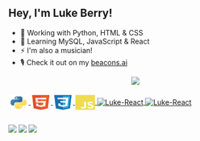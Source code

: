 ## Hey, I'm Luke Berry!

- 🔭 Working with Python, HTML & CSS
- 🌱 Learning MySQL, JavaScript & React
- ⚡ I'm also a musician!
- 🎙️ Check it out on my <a href='https://beacons.ai/lukeberrypi' target='_blank'>beacons.ai</a>


<div align='center'>
  <a href="https://beacons.ai/lukeberrypi">
  <img height="180em" src="https://github-readme-stats.vercel.app/api/top-langs/?username=lukeberrypi&layout=compact&langs_count=7&theme=tokyonight"/>
</div>

<div style="display: inline_block"><br>
  <img align="center" alt="Luke-Python" height="30" width="40" src="https://raw.githubusercontent.com/devicons/devicon/master/icons/python/python-original.svg">
  <img align="center" alt="Luke-HTML" height="30" width="40" src="https://raw.githubusercontent.com/devicons/devicon/master/icons/html5/html5-original.svg">
  <img align="center" alt="Luke-CSS" height="30" width="40" src="https://raw.githubusercontent.com/devicons/devicon/master/icons/css3/css3-original.svg">
  <img align="center" alt="Luke-Js" height="30" width="40" src="https://raw.githubusercontent.com/devicons/devicon/master/icons/javascript/javascript-plain.svg">
  <img align="center" alt="Luke-React" height="30" width="40" src="https://cdn.jsdelivr.net/gh/devicons/devicon/icons/react/react-original.svg">
  <img align="center" alt="Luke-React" height="30" width="40" src="https://cdn.jsdelivr.net/gh/devicons/devicon/icons/mysql/mysql-original.svg">
</div>

##
  
<div align='left'>
  <a href="https://www.twitter.com/lukeberrypi" target="_blank"><img src="https://img.shields.io/badge/Twitter-1DA1F2?style=for-the-badge&logo=twitter&logoColor=white" target="_blank"></a>
  <a href="https://www.linkedin.com/in/luke-berry-2a7493160/" target="_blank"><img src="https://img.shields.io/badge/-LinkedIn-%230077B5?style=for-the-badge&logo=linkedin&logoColor=white" target="_blank"></a>
  <a href = "mailto:lukeberrypi@gmail.com"><img src="https://img.shields.io/badge/Gmail-D14836?style=for-the-badge&logo=gmail&logoColor=white" target="_blank"></a>
</div>
